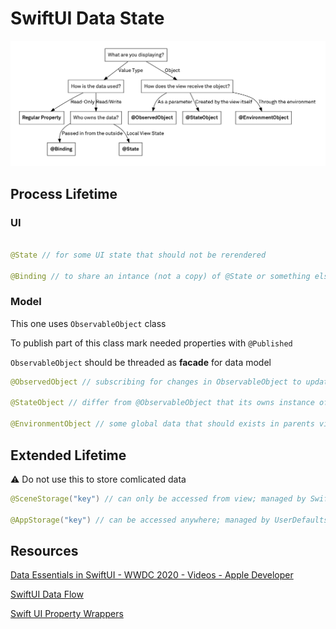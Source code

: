 # SwiftUI Data State

![](SwiftUI%20Data%20State/Untitled.png)

## Process Lifetime

### UI

```swift

@State // for some UI state that should not be rerendered

@Binding // to share an intance (not a copy) of @State or something else with another view

```

### Model

This one uses `ObservableObject` class

To publish part of this class mark needed properties with `@Published`

`ObservableObject` should be threaded as **facade** for data model

```swift
@ObservedObject // subscribing for changes in ObservableObject to update view automaticly and do not own this object

@StateObject // differ from @ObservableObject that its owns instance of observable object and ensures that object will be alive for whole view lifetime (a good candidate to use locally in views)

@EnvironmentObject // some global data that should exists in parents views and can be accessed anywhere 
```

## Extended Lifetime

⚠️ Do not use this to store comlicated data

```swift
@SceneStorage("key") // can only be accessed from view; managed by SwiftUI (good for saving selection of some element in UI)

@AppStorage("key") // can be accessed anywhere; managed by UserDefaults (good for saving user settings)
```

## Resources

[Data Essentials in SwiftUI - WWDC 2020 - Videos - Apple Developer](https://developer.apple.com/videos/play/wwdc2020/10040/)

[SwiftUI Data Flow](https://kean.blog/post/swiftui-data-flow#binding)

[Swift UI Property Wrappers](https://swiftuipropertywrappers.com)